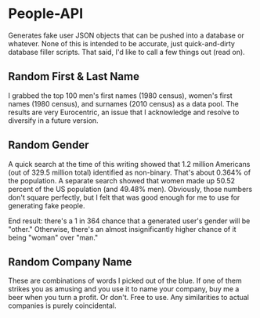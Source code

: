 # People-API
Generates fake user JSON objects that can be pushed into a database or whatever. None of this is intended to be accurate, just quick-and-dirty database filler scripts. That said, I'd like to call a few things out (read on).

## Random First & Last Name
I grabbed the top 100 men's first names (1980 census), women's first names (1980 census), and surnames (2010 census) as a data pool. The results are very Eurocentric, an issue that I acknowledge and resolve to diversify in a future version.

## Random Gender
A quick search at the time of this writing showed that 1.2 million Americans (out of 329.5 million total) identified as non-binary. That's about 0.364% of the population. A separate search showed that women made up 50.52 percent of the US population (and 49.48% men). Obviously, those numbers don't square perfectly, but I felt that was good enough for me to use for generating fake people.

End result: there's a 1 in 364 chance that a generated user's gender will be "other." Otherwise, there's an almost insignificantly higher chance of it being "woman" over "man."

## Random Company Name
These are combinations of words I picked out of the blue. If one of them strikes you as amusing and you use it to name your company, buy me a beer when you turn a profit. Or don't. Free to use. Any similarities to actual companies is purely coincidental.
